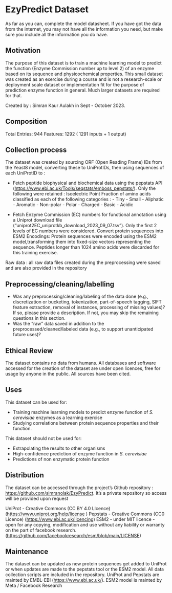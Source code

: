 # EzyPredict Dataset

As far as you can, complete the model datasheet. If you have got the data from the internet, you may not have all the information you need, but make sure you include all the information you do have. 

## Motivation

The purpose of this dataset is to train a machine learning model to predict the function (Enzyme Commission number up to level 2) of an enzyme based on its sequence and physicochemical properties. This small dataset was created as an exercise during a course and is not a research-scale or deployment scale dataset or implementation fit for the purpose of prediction enzyme function in general. Much larger datasets are required for that.

Created by : Simran Kaur Aulakh in Sept - October 2023.
 
## Composition

Total Entries: 944
Features: 1292 ( 1291 inputs + 1 output)

## Collection process

The dataset was created by sourcing ORF (Open Reading Frame) IDs from the Yeast8 model, converting these to UniProtIDs, then using sequences of each UniProtID to : 

-   Fetch peptide biophysical and biochemical data using the pepstats API (https://www.ebi.ac.uk/Tools/seqstats/emboss_pepstats/). Only the following were retained : 
        Isoelectric Point
        Fraction of amino acids classified as each of the following categories : 
        - Tiny
        - Small
        - Aliphatic
        - Aromatic
        - Non-polar
        - Polar
        - Charged
        - Basic
        - Acidic

-   Fetch Enzyme Commission (EC) numbers for functional annotation using a Uniprot download file (“uniprot2EC_uniprotkb_download_2023_09_07.tsv”). Only the first 2 levels of EC numbers were considered.
Convert protein sequences into ESM2 Encodings: Protein sequences were encoded using the ESM2 model,transforming them into fixed-size vectors representing the sequence. Peptides longer than 1024 amino acids were discarded for this training exercise.

Raw data : all raw data files created during the preprocessing were saved and are also provided in the repository

## Preprocessing/cleaning/labelling

- Was any preprocessing/cleaning/labeling of the data done (e.g., discretization or bucketing, tokenization, part-of-speech tagging, SIFT feature extraction, removal of instances, processing of missing values)? If so, please provide a description. If not, you may skip the remaining questions in this section. 
- Was the “raw” data saved in addition to the preprocessed/cleaned/labeled data (e.g., to support unanticipated future uses)? 

## Ethical Review
 The dataset contains no data from humans.
All databases and software accessed for the creation of the dataset are under open licences, free for usage by anyone in the public. All sources have been cited.


## Uses

This dataset can be used for:
- Training machine learning models to predict enzyme function of _S. cerevisiae_  enzymes as a learning exercise
- Studying correlations between protein sequence properties and their function.

This dataset should not be used for:
- Extrapolating the results to other organisms
- High-confidence prediction of enzyme function in _S. cerevisiae_ 
- Predictions of non enzymatic protein function


## Distribution

The dataset can be accessed through the project’s Github repository : https://github.com/simranolak/EzyPredict. It’s a private repository so access will be provided upon request

UniProt - Creative Commons (CC BY 4.0 LIcence)  (https://www.uniprot.org/help/license )
Pepstats - Creative Commons (CC0 Licence)  (https://www.ebi.ac.uk/licencing) 
ESM2 - under MIT licence - open for any copying, modification and use without any liability or warranty on the part of facebook research. (https://github.com/facebookresearch/esm/blob/main/LICENSE) 

## Maintenance

The dataset can be updated as new protein sequences get added to UniProt or when updates are made to the pepstats tool or the ESM2 model.
All data collection scripts are included in the repository. 
UniProt and Pepstats are mainted by EMBL-EBI (https://www.ebi.ac.uk/).
ESM2 model is mainted by Meta / Facebook Research
